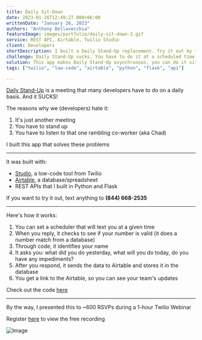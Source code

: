 ```yaml
---
title: Daily Sit-Down
date: 2023-01-26T12:49:27.000+06:00
writtenDate: "January 26, 2023"
authors: "Anthony Dellavecchia"
featureImage: images/portfolio/daily-sit-down-2.gif
service: REST API, Airtable, Twilio Studio
client: Developers
shortDescription: I built a Daily Stand-Up replacement. Try it out by texting (844) 668-2535
challenge: Daily Stand-Up sucks. You have to do it at a scheduled time, you have to stand up, and you have to listen to "Chad" ramble for 15 minutes
solution: This app makes Daily Stand-Up asynchronous, you can do it sitting down, and you don't have to listen to "Chad" anymore
tags: ["twilio", "low-code", "airtable", "python", "flask", "api"]

---
```


[Daily Stand-Up](https://www.atlassian.com/agile/scrum/standups) is a meeting that many developers have to do on a daily basis. And it SUCKS!

The reasons why we (developers) hate it:

1. It's just another meeting
2. You have to stand up
3. You have to listen to that one rambling co-worker (aka Chad)

I built this app that solves these problems

---

It was built with:
 - [Studio](https://www.twilio.com/docs/studio), a low-code tool from Twilio
 - [Airtable](https://airtable.com/), a database/spreadsheet
 - REST APIs that I built in Python and Flask

If you want to try it out, text anything to **(844) 668-2535**

---

Here's how it works:
1. You can set a scheduler that will text you at a given time
2. When you reply, it checks to see if your number is valid (it does a number match from a database)
3. Through code, it identifies your name
4. It asks you: what did you do yesterday, what will you do today, do you have any impediments?
5. After you respond, it sends the data to Airtable and stores it in the database
6. You get a link to the Airtable, so you can see your team's updates

Check out the code [here](https://github.com/anthonyjdella/level-up-with-twilio-studio)

---

By the way, I presented this to ~600 RSVPs during a 1-hour Twilio Webinar

Register [here](https://interactive.twilio.com/level-up-with-studio-prototype-enhance-and-share-your-workflows-webinar) to view the free recording

![Image](/images/portfolio/level-up.png)
